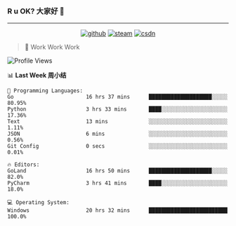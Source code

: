 ### R u OK? 大家好 👋

___

<p align="center">
  <a href="https://bigkjp97.github.io/"><img src="https://img.shields.io/badge/-GitPage-lightgrey" alt="github"></a>
  <a href="https://steamcommunity.com/id/bigkjp/"><img src="https://img.shields.io/badge/-Steam-black" alt="steam"></a>
  <a href="https://blog.csdn.net/qq_38986088"><img src="https://img.shields.io/badge/CSDN-cf000e" alt="csdn"></a>
</p>

> 🧟 Work Work Work

<!--START_SECTION:kjp readme-->
![Profile Views](http://img.shields.io/badge/Mi%20Amigos%E2%99%82%EF%B8%8F-0-ff69b4)

📊 **Last Week 周小结** 

```text
💬 Programming Languages: 
Go                       16 hrs 37 mins      ████████████████████░░░░░   80.95% 
Python                   3 hrs 33 mins       ████░░░░░░░░░░░░░░░░░░░░░   17.36% 
Text                     13 mins             ░░░░░░░░░░░░░░░░░░░░░░░░░   1.11% 
JSON                     6 mins              ░░░░░░░░░░░░░░░░░░░░░░░░░   0.56% 
Git Config               0 secs              ░░░░░░░░░░░░░░░░░░░░░░░░░   0.01%

🔥 Editors: 
GoLand                   16 hrs 50 mins      ████████████████████░░░░░   82.0% 
PyCharm                  3 hrs 41 mins       ████░░░░░░░░░░░░░░░░░░░░░   18.0%

💻 Operating System: 
Windows                  20 hrs 32 mins      █████████████████████████   100.0%

```


<!--END_SECTION:kjp readme-->

<!--
**bigkjp97/bigkjp97** is a ✨ _special_ ✨ repository because its `README.md` (this file) appears on your GitHub profile.

Here are some ideas to get you started:

- 🔭 I’m currently working on ...
- 🌱 I’m currently learning ...
- 👯 I’m looking to collaborate on ...
- 🤔 I’m looking for help with ...
- 💬 Ask me about ...
- 📫 How to reach me: ...
- 😄 Pronouns: ...
- ⚡ Fun fact: ... -->
